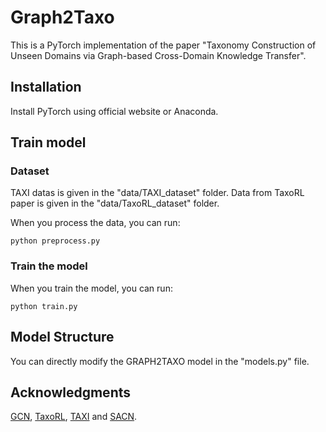 # Graph2Taxo

This is a PyTorch implementation of the paper "Taxonomy Construction of Unseen Domains via Graph-based Cross-Domain Knowledge Transfer".

## Installation

Install PyTorch using official website or Anaconda.

## Train model

### Dataset

TAXI datas is given in the "data/TAXI_dataset" folder. Data from TaxoRL paper is given in the "data/TaxoRL_dataset" folder.

When you process the data, you can run:

    python preprocess.py

### Train the model

When you train the model, you can run:

    python train.py


## Model Structure

You can directly modify the GRAPH2TAXO model in the "models.py" file.

## Acknowledgments
[GCN](https://github.com/tkipf/gcn), [TaxoRL](https://github.com/morningmoni/TaxoRL), [TAXI](https://github.com/uhh-lt/taxi) and [SACN](https://github.com/JD-AI-Research-Silicon-Valley/SACN).


